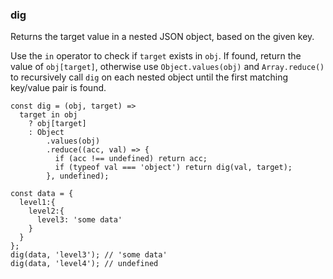 ### dig

Returns the target value in a nested JSON object, based on the given key.

Use the `in` operator to check if `target` exists in `obj`.
If found, return the value of `obj[target]`, otherwise use `Object.values(obj)` and `Array.reduce()` to recursively call `dig` on each nested object until the first matching key/value pair is found.

```
const dig = (obj, target) =>
  target in obj
    ? obj[target]
    : Object
        .values(obj)
        .reduce((acc, val) => {
          if (acc !== undefined) return acc;
          if (typeof val === 'object') return dig(val, target);
        }, undefined);
```

```
const data = {
  level1:{
    level2:{
      level3: 'some data'
    }
  }
};
dig(data, 'level3'); // 'some data'
dig(data, 'level4'); // undefined
```
